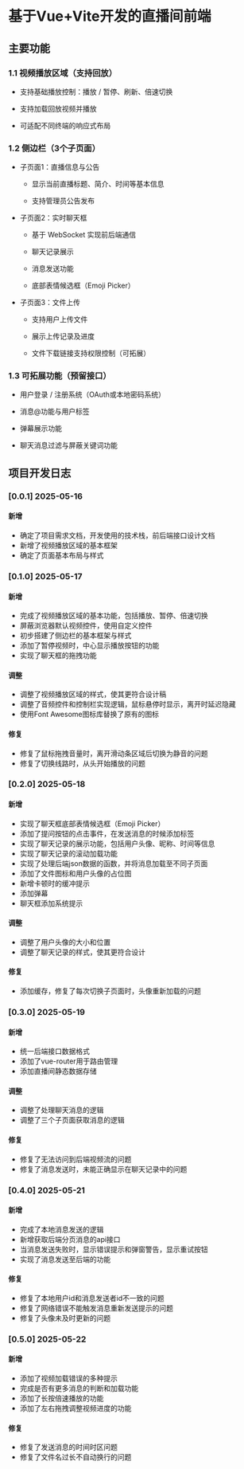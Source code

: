 # 基于Vue+Vite开发的直播间前端

## 主要功能

### 1.1 视频播放区域（支持回放）

- 支持基础播放控制：播放 / 暂停、刷新、倍速切换

- 支持加载回放视频并播放

- 可适配不同终端的响应式布局

### 1.2 侧边栏（3个子页面）

- 子页面1：直播信息与公告

  - 显示当前直播标题、简介、时间等基本信息

  - 支持管理员公告发布

- 子页面2：实时聊天框

  - 基于 WebSocket 实现前后端通信

  - 聊天记录展示

  - 消息发送功能

  - 底部表情候选框（Emoji Picker）

- 子页面3：文件上传

  - 支持用户上传文件

  - 展示上传记录及进度

  - 文件下载链接支持权限控制（可拓展）

### 1.3 可拓展功能（预留接口）

- 用户登录 / 注册系统（OAuth或本地密码系统）

- 消息@功能与用户标签

- 弹幕展示功能

- 聊天消息过滤与屏蔽关键词功能

## 项目开发日志

### [0.0.1] 2025-05-16

#### 新增

- 确定了项目需求文档，开发使用的技术栈，前后端接口设计文档
- 新增了视频播放区域的基本框架
- 确定了页面基本布局与样式

### [0.1.0] 2025-05-17

#### 新增
- 完成了视频播放区域的基本功能，包括播放、暂停、倍速切换
- 屏蔽浏览器默认视频控件，使用自定义控件
- 初步搭建了侧边栏的基本框架与样式
- 添加了暂停视频时，中心显示播放按钮的功能
- 实现了聊天框的拖拽功能
  
#### 调整
- 调整了视频播放区域的样式，使其更符合设计稿
- 调整了音频控件和控制栏实现逻辑，鼠标悬停时显示，离开时延迟隐藏
- 使用Font Awesome图标库替换了原有的图标

#### 修复 
- 修复了鼠标拖拽音量时，离开滑动条区域后切换为静音的问题
- 修复了切换线路时，从头开始播放的问题

### [0.2.0] 2025-05-18

#### 新增
- 实现了聊天框底部表情候选框（Emoji Picker）
- 添加了提问按钮的点击事件，在发送消息的时候添加标签
- 实现了聊天记录的展示功能，包括用户头像、昵称、时间等信息
- 实现了聊天记录的滚动加载功能
- 实现了处理后端json数据的函数，并将消息加载至不同子页面
- 添加了文件图标和用户头像的占位图
- 新增卡顿时的缓冲提示
- 添加弹幕
- 聊天框添加系统提示

#### 调整
- 调整了用户头像的大小和位置
- 调整了聊天记录的样式，使其更符合设计

#### 修复
- 添加缓存，修复了每次切换子页面时，头像重新加载的问题

### [0.3.0] 2025-05-19
#### 新增
- 统一后端接口数据格式
- 添加了vue-router用于路由管理
- 添加直播间静态数据存储

#### 调整
- 调整了处理聊天消息的逻辑
- 调整了三个子页面获取消息的逻辑

#### 修复
- 修复了无法访问到后端视频流的问题
- 修复了消息发送时，未能正确显示在聊天记录中的问题

### [0.4.0] 2025-05-21
#### 新增
- 完成了本地消息发送的逻辑
- 新增获取后端分页消息的api接口
- 当消息发送失败时，显示错误提示和弹窗警告，显示重试按钮
- 实现了消息发送至后端的功能

#### 修复
- 修复了本地用户id和消息发送者id不一致的问题
- 修复了网络错误不能触发消息重新发送提示的问题
- 修复了头像未及时更新的问题


### [0.5.0] 2025-05-22
#### 新增
- 添加了视频加载错误的多种提示
- 完成是否有更多消息的判断和加载功能
- 添加了长按倍速播放的功能
- 添加了左右拖拽调整视频进度的功能
  
#### 修复
- 修复了发送消息的时间时区问题
- 修复了文件名过长不自动换行的问题
